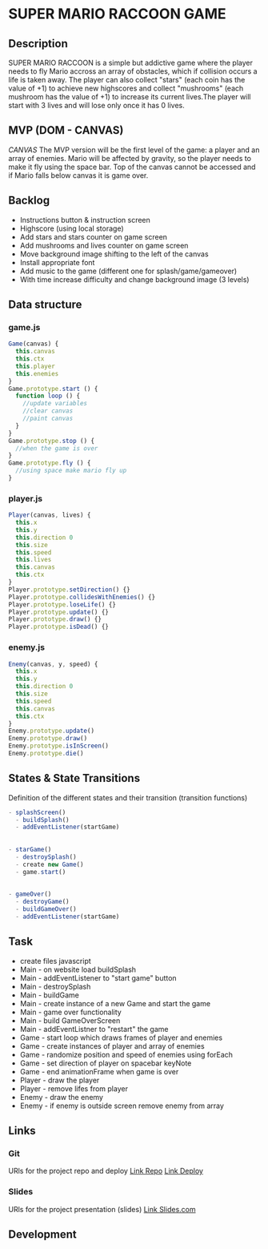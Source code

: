 # SUPER MARIO RACCOON GAME

## Description
SUPER MARIO RACCOON is a simple but addictive game where the player needs to fly Mario accross an array of obstacles, which
if collision occurs a life is taken away. The player can also collect "stars" (each coin has the value of +1) to achieve new highscores
and collect "mushrooms" (each mushroom has the value of +1) to increase its current lives.The player will start with 3 lives and will lose only once it has 0 lives.

## MVP (DOM - CANVAS)
*CANVAS*
The MVP version will be the first level of the game: a player and an array of enemies. Mario will be affected by gravity, so the 
player needs to make it fly using the space bar. Top of the canvas cannot be accessed and if Mario falls below canvas it is game over.

## Backlog
- Instructions button & instruction screen
- Highscore (using local storage)
- Add stars and stars counter on game screen
- Add mushrooms and lives counter on game screen
- Move background image shifting to the left of the canvas
- Install appropriate font
- Add music to the game (different one for splash/game/gameover)
- With time increase difficulty and change background image (3 levels)



## Data structure
### game.js
```javascript
Game(canvas) {
  this.canvas 
  this.ctx
  this.player
  this.enemies 
}
Game.prototype.start () {
  function loop () {
    //update variables
    //clear canvas
    //paint canvas
  }
}
Game.prototype.stop () {
  //when the game is over
}
Game.prototype.fly () {
  //using space make mario fly up
}


```
### player.js
```javascript
Player(canvas, lives) {
  this.x 
  this.y
  this.direction 0
  this.size
  this.speed
  this.lives
  this.canvas
  this.ctx
}
Player.prototype.setDirection() {}
Player.prototype.collidesWithEnemies() {} 
Player.prototype.loseLife() {}
Player.prototype.update() {}
Player.prototype.draw() {}
Player.prototype.isDead() {}


```
### enemy.js
```javascript
Enemy(canvas, y, speed) {
  this.x
  this.y
  this.direction 0
  this.size
  this.speed
  this.canvas
  this.ctx
}
Enemy.prototype.update()
Enemy.prototype.draw()
Enemy.prototype.isInScreen()
Enemy.prototype.die()


```


## States & State Transitions
Definition of the different states and their transition (transition functions)
```javascript
- splashScreen()
  - buildSplash()
  - addEventListener(startGame)
  
  
- starGame()
  - destroySplash()
  - create new Game()
  - game.start()
  
  
- gameOver()
  - destroyGame()
  - buildGameOver()
  - addEventListener(startGame) 
```

## Task
- create files javascript
- Main - on website load buildSplash
- Main - addEventListener to "start game" button
- Main - destroySplash
- Main - buildGame
- Main - create instance of a new Game and start the game
- Main - game over functionality
- Main - build GameOverScreen 
- Main - addEventListner to "restart" the game
- Game - start loop which draws frames of player and enemies
- Game - create instances of player and array of enemies
- Game - randomize position and speed of enemies using forEach
- Game - set direction of player on spacebar keyNote
- Game - end animationFrame when game is over
- Player - draw the player
- Player - remove lifes from player
- Enemy - draw the enemy
- Enemy - if enemy is outside screen remove enemy from array
 

## Links


### Git
URls for the project repo and deploy
[Link Repo]()
[Link Deploy]()


### Slides
URls for the project presentation (slides)
[Link Slides.com]()


## Development 
